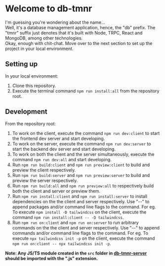 # Welcome to db-tmnr

I'm guessing you're wondering about the name...\
Well, it's a database management application, hence, the "db" prefix.
The "tmnr" suffix just denotes that it's built with Node, TRPC, React and MongoDB, among other technologies.\
Okay, enough with chit-chat. Move over to the next section to set up the project in your local environment.

## Setting up

In your local environment:

1. Clone this repository.
2. Execute the terminal command `npm run install:all` from the repository root.

## Development

From the repository root:

1. To work on the client, execute the command `npm run dev:client` to start the frontend dev server and start developing.
2. To work on the server, execute the command `npm run dev:server` to start the backend dev server and start developing.
3. To work on both the client and the server simultaneously, execute the command `npm run dev:all` and start developing.
4. Run `npm run build:client` and `npm run preview:client` to build and preview the client respectively.
5. Run `npm run build:server` and `npm run preview:server` to build and preview the server respectively.
6. Run `npm run build:all` and `npm run preview:all` to respectively build both the client and server or preview them.
7. Run `npm run install:client` and `npm run install:server` to install dependencies on the the client and server respectively. Use "--"
to append packages and/or command line flags to the command. For eg. To execute `npm install -D tailwindcss` on the client, execute the
command `npm run install:client -- -D tailwindcss`.
8. Run `npm run on:client` and `npm run on:server` to run arbitrary commands on the the client and server respectively. Use "--"
to append commands and/or command line flags to the command. For eg. To execute `npx tailwindcss init -p` on the client, execute the
command `npm run on:client -- npx tailwindcss init -p`.

**Note: Any JS/TS module created in the `src` folder in [db-tmnr-server](./db-tmnr-server/) should be imported with the ".js" extension.**

